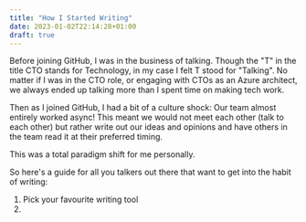 ```yaml
---
title: "How I Started Writing"
date: 2023-01-02T22:14:28+01:00
draft: true
---
```


Before joining GitHub, I was in the business of talking. Though the "T" in the title CTO stands for Technology, in my case I felt T stood for "Talking". No matter if I was in the CTO role, or engaging with CTOs as an Azure architect, we always ended up talking more than I spent time on making tech work.

Then as I joined GitHub, I had a bit of a culture shock: Our team almost entirely worked async! This meant we would not meet each other (talk to each other) but rather write out our ideas and opinions and have others in the team read it at their preferred timing. 

This was a total paradigm shift for me personally. 

So here's a guide for all you talkers out there that want to get into the habit of writing:

1. Pick your favourite writing tool
2. 